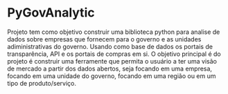 # PyGovAnalytic

Projeto tem como objetivo construir uma biblioteca python para analise de dados sobre empresas que fornecem para o governo e as unidades adiministrativas do governo. Usando como base de dados os portais de transparência, API e os portais de compras em si. O objetivo principal é do projeto é construir uma ferramente que permita o usuário a ter uma visão de mercado a partir dos dados abertos, seja focando em uma empresa, focando em uma unidade do governo, focando em uma região ou em um tipo de produto/serviço. 
